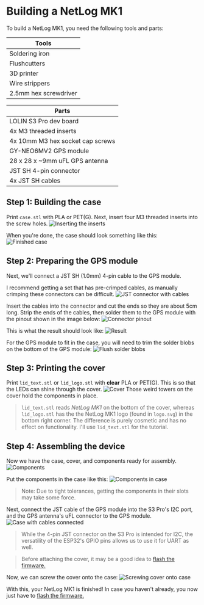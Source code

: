 # Building a NetLog MK1
To build a NetLog MK1, you need the following tools and parts:

| Tools                 |
|-----------------------|
| Soldering iron        |
| Flushcutters          |
| 3D printer            |
| Wire strippers        |
| 2.5mm hex screwdriver |

| Parts                            |
|----------------------------------|
| LOLIN S3 Pro dev board           |
| 4x M3 threaded inserts           |
| 4x 10mm M3 hex socket cap screws |
| GY-NEO6MV2 GPS module            |
| 28 x 28 x ~9mm uFL GPS antenna   |
| JST SH 4-pin connector           |
| 4x JST SH cables                 |

## Step 1: Building the case
Print `case.stl` with PLA or PET(G). Next, insert four M3 threaded inserts into the screw holes.
![Inserting the inserts](../pictures/insert.jpg)

When you're done, the case should look something like this:
![Finished case](../pictures/case.jpg)

## Step 2: Preparing the GPS module
Next, we'll connect a JST SH (1.0mm) 4-pin cable to the GPS module.

I recommend getting a set that has pre-crimped cables, as manually crimping these connectors can be difficult.
![JST connector with cables](../pictures/jst_conn.jpg)

Insert the cables into the connector and cut the ends so they are about
5cm long. Strip the ends of the cables, then solder them to the GPS module with the pinout shown in the image below:
![Connector pinout](../pictures/gps_wiring.png)

This is what the result should look like:
![Result](../pictures/solder_gps.jpg)

For the GPS module to fit in the case, you will need to trim the solder blobs on the bottom of the GPS module:
![Flush solder blobs](../pictures/trim_gps.jpg)

## Step 3: Printing the cover
Print `lid_text.stl` or `lid_logo.stl` with **clear** PLA or PET(G). This is so that the LEDs can shine through the cover.
![Cover](../pictures/lid.jpg)
Those weird towers on the cover hold the components in place.

> `lid_text.stl` reads _NetLog MK1_ on the bottom of the cover, whereas `lid_logo.stl` has the the NetLog MK1 logo (found in `logo.svg`) in the
    bottom right corner. The difference is purely cosmetic and has no effect on functionality. I'll use `lid_text.stl` for the tutorial.

## Step 4: Assembling the device
Now we have the case, cover, and components ready for assembly.
![Components](../pictures/components.jpg)

Put the components in the case like this:
![Components in case](../pictures/assembled_unconnected.jpg)

> Note: Due to tight tolerances, getting the components in their slots may take some force.

Next, connect the JST cable of the GPS module into the S3 Pro's I2C port, and the GPS antenna's uFL connector to the GPS module.
![Case with cables connected](../pictures/case_finished.jpg)

> While the 4-pin JST connector on the S3 Pro is intended for I2C,
    the versatility of the ESP32's GPIO pins allows us to use it for
    UART as well.

> Before attaching the cover, it may be a good idea to [flash the firmware.](flashing_tutorial.md)

Now, we can screw the cover onto the case:
![Screwing cover onto case](../pictures/screw_lid.jpg)

With this, your NetLog MK1 is finished!
In case you haven't already, you now just have to [flash the firmware.](flashing_tutorial.md)
